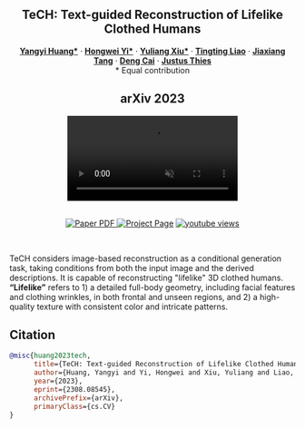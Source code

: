 <p align="center">

  <h2 align="center">TeCH: Text-guided Reconstruction of Lifelike Clothed Humans</h2>
  <p align="center">
    <a href="https://github.com/huangyangyi"><strong>Yangyi Huang*</strong></a>
    ·  
    <a href="https://xyyhw.top/"><strong>Hongwei Yi*</strong></a>
    ·
    <a href="http://xiuyuliang.cn/"><strong>Yuliang Xiu*</strong></a>
    ·
    <a href="https://github.com/TingtingLiao"><strong>Tingting Liao</strong></a>
    ·
    <a href="https://me.kiui.moe/"><strong>Jiaxiang Tang</strong></a>
    ·
    <a href="http://www.cad.zju.edu.cn/home/dengcai/"><strong>Deng Cai</strong></a>
    ·
    <a href="https://justusthies.github.io/"><strong>Justus Thies</strong></a>
    <br>
    * Equal contribution
  </p>
  <h2 align="center">arXiv 2023</h2>
  <div align="center">
    <video autoplay loop muted src="https://github.com/huangyangyi/TeCH/assets/7944350/f8fc55ed-9cbe-4b5f-bd1d-237396360713" type=video/mp4>
    </video>
  </div>

  <p align="center">
  </br>
    <a href="https://arxiv.org/abs/2308.08545">
      <img src='https://img.shields.io/badge/Paper-PDF-green?style=for-the-badge&logo=adobeacrobatreader&logoWidth=20&logoColor=white&labelColor=66cc00&color=94DD15' alt='Paper PDF'>
    </a>
    <a href='https://huangyangyi.github.io/TeCH'>
      <img src='https://img.shields.io/badge/TeCH-Page-orange?style=for-the-badge&logo=Google%20chrome&logoColor=white&labelColor=D35400' alt='Project Page'></a>
    <a href="https://youtu.be/SjzQ6158Pho"><img alt="youtube views" title="Subscribe to my YouTube channel" src="https://img.shields.io/youtube/views/SjzQ6158Pho?logo=youtube&labelColor=ce4630&style=for-the-badge"/></a>
  </p>
</p>

<br/>

TeCH considers image-based reconstruction as a conditional generation task, taking conditions from both the input image and the derived descriptions. It is capable of reconstructing "lifelike" 3D clothed humans. <strong>“Lifelike”</strong> refers to 1) a detailed full-body geometry, including facial features and clothing wrinkles, in both frontal and unseen regions, and 2) a high-quality texture with consistent color and intricate patterns.
<br/>

## Citation

```bibtex
@misc{huang2023tech,
      title={TeCH: Text-guided Reconstruction of Lifelike Clothed Humans},
      author={Huang, Yangyi and Yi, Hongwei and Xiu, Yuliang and Liao, Tingting and Tang, Jiaxiang and Cai, Deng and Thies, Justus},
      year={2023},
      eprint={2308.08545},
      archivePrefix={arXiv},
      primaryClass={cs.CV}
}
```
